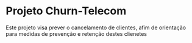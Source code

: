 # Projeto Churn-Telecom
 Este projeto visa prever o cancelamento de clientes, afim de orientação para medidas de prevenção e retenção destes clienetes
